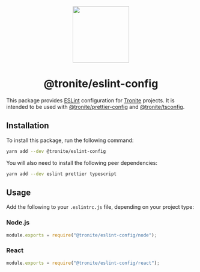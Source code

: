 <div align="center">
  <a href="https://tronite.com.app" target="_blank"><img src="https://tronite.com/images/logo.png" width="150" /></a>
  <h1>@tronite/eslint-config</h1>
</div>

This package provides [ESLint](https://eslint.org) configuration for [Tronite](https://tronite.com) projects. It is intended to be used with [@tronite/prettier-config](https://github.com/tronite/prettier-config) and [@tronite/tsconfig](https://github.com/tronite/tsconfig).

## Installation

To install this package, run the following command:

```sh
yarn add --dev @tronite/eslint-config
```

You will also need to install the following peer dependencies:

```sh
yarn add --dev eslint prettier typescript
```

## Usage

Add the following to your `.eslintrc.js` file, depending on your project type:

### Node.js

```js
module.exports = require("@tronite/eslint-config/node");
```

### React

```js
module.exports = require("@tronite/eslint-config/react");
```
